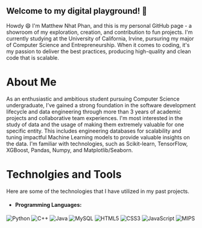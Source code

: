 ## Welcome to my digital playground! 🚀

Howdy 😄 I'm Matthew Nhat Phan, and this is my personal GitHub page - a showroom of my exploration, creation, and contribution to fun projects. I'm currently studying at the University of California, Irvine, pursuring my major of Computer Science and Entrepreneurship. When it comes to coding, it's my passion to deliver the best practices, producing high-quality and clean code that is scalable.

# About Me

As an enthusiastic and ambitious student pursuing Computer Science undergraduate, I’ve gained a strong foundation in the software development lifecycle and data engineering through more than 3 years of academic projects and collaborative team experiences. I'm most interested in the study of data and the usage of making them extremely valuable for one specific entity. This includes engineering databases for scalability and tuning impactful Machine Learning models to provide valuable insights on the data. I'm familiar with technologies, such as Scikit-learn, TensorFlow, XGBoost, Pandas, Numpy, and Matplotlib/Seaborn. 

# Technolgies and Tools

Here are some of the technologies that I have utilized in my past projects. 
- #### Programming Languages:
![Python](https://img.shields.io/badge/Python-3776AB?style=for-the-badge&logo=python&logoColor=white)
![C++](https://img.shields.io/badge/C%2B%2B-00599C?style=for-the-badge&logo=c%2B%2B&logoColor=white)
![Java](https://img.shields.io/badge/Java-007396?style=for-the-badge&logo=java&logoColor=white)
![MySQL](https://img.shields.io/badge/MySQL-4479A1?style=for-the-badge&logo=mysql&logoColor=white)
![HTML5](https://img.shields.io/badge/HTML5-E34F26?style=for-the-badge&logo=html5&logoColor=white)
![CSS3](https://img.shields.io/badge/CSS3-1572B6?style=for-the-badge&logo=css3&logoColor=white)
![JavaScript](https://img.shields.io/badge/JavaScript-F7DF1E?style=for-the-badge&logo=javascript&logoColor=black)
![MIPS](https://img.shields.io/badge/MIPS-1C58D1?style=for-the-badge&logo=computer&logoColor=white)

<!--
**mattp2003/mattp2003** is a ✨ _special_ ✨ repository because its `README.md` (this file) appears on your GitHub profile.

Here are some ideas to get you started:

- 🔭 I’m currently working on ...
- 🌱 I’m currently learning ...
- 👯 I’m looking to collaborate on ...
- 🤔 I’m looking for help with ...
- 💬 Ask me about ...
- 📫 How to reach me: ...
- 😄 Pronouns: ...
- ⚡ Fun fact: ...
-->
